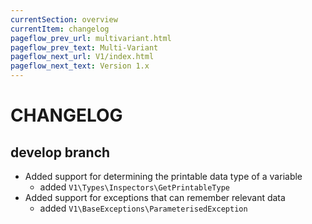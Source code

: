 ```yaml
---
currentSection: overview
currentItem: changelog
pageflow_prev_url: multivariant.html
pageflow_prev_text: Multi-Variant
pageflow_next_url: V1/index.html
pageflow_next_text: Version 1.x
---
```

# CHANGELOG

## develop branch

* Added support for determining the printable data type of a variable
  - added `V1\Types\Inspectors\GetPrintableType`
* Added support for exceptions that can remember relevant data
  - added `V1\BaseExceptions\ParameterisedException`
